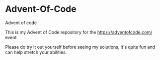 # Advent-Of-Code
Advent of code

This is my Advent of Code repository for the https://adventofcode.com/ event

Please do try it out yourself before seeing my solutions, it's quite fun
and can help stretch your abilities.
